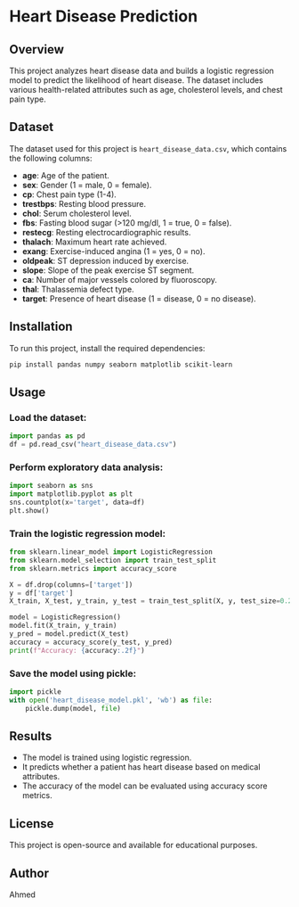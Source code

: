 # Heart Disease Prediction

## Overview

This project analyzes heart disease data and builds a logistic regression model to predict the likelihood of heart disease. The dataset includes various health-related attributes such as age, cholesterol levels, and chest pain type.

## Dataset

The dataset used for this project is `heart_disease_data.csv`, which contains the following columns:

- **age**: Age of the patient.
- **sex**: Gender (1 = male, 0 = female).
- **cp**: Chest pain type (1-4).
- **trestbps**: Resting blood pressure.
- **chol**: Serum cholesterol level.
- **fbs**: Fasting blood sugar (>120 mg/dl, 1 = true, 0 = false).
- **restecg**: Resting electrocardiographic results.
- **thalach**: Maximum heart rate achieved.
- **exang**: Exercise-induced angina (1 = yes, 0 = no).
- **oldpeak**: ST depression induced by exercise.
- **slope**: Slope of the peak exercise ST segment.
- **ca**: Number of major vessels colored by fluoroscopy.
- **thal**: Thalassemia defect type.
- **target**: Presence of heart disease (1 = disease, 0 = no disease).

## Installation

To run this project, install the required dependencies:

```sh
pip install pandas numpy seaborn matplotlib scikit-learn
```

## Usage

### Load the dataset:

```python
import pandas as pd
df = pd.read_csv("heart_disease_data.csv")
```

### Perform exploratory data analysis:

```python
import seaborn as sns
import matplotlib.pyplot as plt
sns.countplot(x='target', data=df)
plt.show()
```

### Train the logistic regression model:

```python
from sklearn.linear_model import LogisticRegression
from sklearn.model_selection import train_test_split
from sklearn.metrics import accuracy_score

X = df.drop(columns=['target'])
y = df['target']
X_train, X_test, y_train, y_test = train_test_split(X, y, test_size=0.2, random_state=42)

model = LogisticRegression()
model.fit(X_train, y_train)
y_pred = model.predict(X_test)
accuracy = accuracy_score(y_test, y_pred)
print(f"Accuracy: {accuracy:.2f}")
```

### Save the model using pickle:

```python
import pickle
with open('heart_disease_model.pkl', 'wb') as file:
    pickle.dump(model, file)
```

## Results

- The model is trained using logistic regression.
- It predicts whether a patient has heart disease based on medical attributes.
- The accuracy of the model can be evaluated using accuracy score metrics.

## License

This project is open-source and available for educational purposes.

## Author

Ahmed